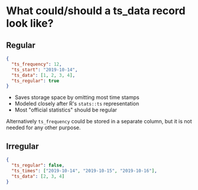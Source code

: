 # What could/should a ts_data record look like?

## Regular
```json
{
  "ts_frequency": 12,
  "ts_start": "2019-10-14",
  "ts_data": [1, 2, 3, 4],
  "ts_regular": true
}
```
* Saves storage space by omitting most time stamps
* Modeled closely after R's `stats::ts` representation
* Most "official statistics" should be regular

Alternatively `ts_frequency` could be stored in a separate column,
but it is not needed for any other purpose.

## Irregular
```json
{
  "ts_regular": false,
  "ts_times": ["2019-10-14", "2019-10-15", "2019-10-16"],
  "ts_data": [2, 3, 4]
}
```